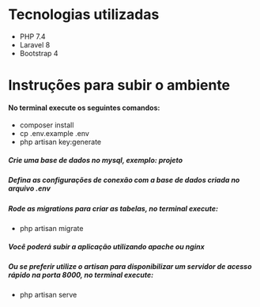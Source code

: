 # Tecnologias utilizadas

- PHP 7.4
- Laravel 8
- Bootstrap 4

# Instruções para subir o ambiente

#### No terminal execute os seguintes comandos:

- composer install
- cp .env.example .env
- php artisan key:generate

##### Crie uma base de dados no mysql, exemplo: projeto

##### Defina as configurações de conexão com a base de dados criada no arquivo .env

##### Rode as migrations para criar as tabelas, no terminal execute:

- php artisan migrate

##### Você poderá subir a aplicação utilizando apache ou nginx
##### Ou se preferir utilize o artisan para disponibilizar um servidor de acesso rápido na porta 8000, no terminal execute:

- php artisan serve